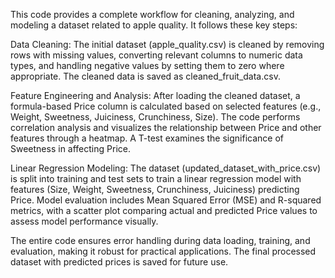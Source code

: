 This code provides a complete workflow for cleaning, analyzing, and modeling a dataset related to apple quality. It follows these key steps:

Data Cleaning: The initial dataset (apple_quality.csv) is cleaned by removing rows with missing values, converting relevant columns to numeric data types, and handling negative values by setting them to zero where appropriate. The cleaned data is saved as cleaned_fruit_data.csv.

Feature Engineering and Analysis: After loading the cleaned dataset, a formula-based Price column is calculated based on selected features (e.g., Weight, Sweetness, Juiciness, Crunchiness, Size). The code performs correlation analysis and visualizes the relationship between Price and other features through a heatmap. A T-test examines the significance of Sweetness in affecting Price.

Linear Regression Modeling: The dataset (updated_dataset_with_price.csv) is split into training and test sets to train a linear regression model with features (Size, Weight, Sweetness, Crunchiness, Juiciness) predicting Price. Model evaluation includes Mean Squared Error (MSE) and R-squared metrics, with a scatter plot comparing actual and predicted Price values to assess model performance visually.

The entire code ensures error handling during data loading, training, and evaluation, making it robust for practical applications. The final processed dataset with predicted prices is saved for future use.